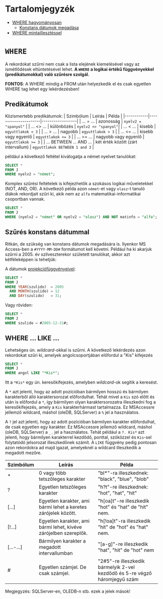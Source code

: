 # Tartalomjegyzék
- [WHERE hagyományosan](#predikátumok)
    - [Konstans dátumok megadása](#konstans-dátumok-megadása)
- [WHERE mintaillesztéssel](#where--like)
# ``WHERE``

A rekordokat szűrni nem csak a lista elejének kiemelésével vagy az ismétlődések eltüntetésével lehet. **A ``WHERE`` a logikai értékű függvényekkel (predikátumokkal) való szűrésre szolgál.**

**FONTOS**: A WHERE mindig a FROM után helyezkedik el és csak egyetlen WHERE tag lehet egy lekérdezésben!

## Predikátumok
Közismertebb predikátumok:
| Szimbólum  |   Leírás             |        Példa     |
|------------|----------------------|------------------|
| ... = ...  | azonosság            | ``nyelv2 = "spanyol"`` |
| ... <> ... | különbözés           | ``nyelv2 <> "spanyol"``|
| ... < ...  |   kisebb             | ``egyuttlakok < 3``  |
| ... > ...  |   nagyobb            | ``egyuttlakok > 3``  |
| ... <= ... | kisebb vagy egyenlő  | ``egyuttlakok <= 3`` |
| ... >= ... | nagyobb vagy egyenlő | ``egyuttlakok >= 3`` |
| ... BETWEEN ... AND ... | két érték között (zárt intervallum) | ``egyuttlakok BETWEEN 1 and 3`` |



például a következő feltétel kiválogatja a német nyelvet tanulókat:

```sql
SELECT *
FROM J
WHERE nyelv2 = "német";
```

Komplex szűrési feltételek is kifejezhetők a szokásos logikai műveletekkel (NOT, AND, OR). A következő példa azon ``német``-et vagy ``olasz``-t tanuló diákok rekordjait szűri ki, akik nem az ``alfa`` matematikai-informatikai csoportban vannak.

```sql
SELECT *
FROM J
WHERE (nyelv2 = "német" OR nyelv2 = "olasz") AND NOT matinfo = "alfa";
```
## Szűrés konstans dátummal
Ritkán, de szükség van konstans dátumok megadására is. Ilyenkor MS Access-ben a ``#YYYY-MM-DD#`` formátumot kell követni. Például ha ki akarjuk szűrni a 2005. év szilveszterekor született tanulókat, akkor azt kétféleképpen is tehetjük:

A dátumok [projekciófüggvényeivel](../01_SELECT/README.md#műveletek):
```sql
SELECT *
FROM J
WHERE YEAR(szulido)  = 2005 
  AND MONTH(szulido) = 12 
  AND DAY(szulido)   = 31;
```

Vagy röviden:

```sql
SELECT *
FROM J
WHERE szulido = #2005-12-31#;
```


## WHERE ... LIKE ...

Lehetséges ún. *wildcard*-okkal is szűrni. A következő lekérdezés azon rekordokat szűri ki, amelyek angolcsoportjában előfordul a "Kis" kifejezés

```sql
SELECT *
FROM J
WHERE angol LIKE "*Kis*";
```
Itt a ``*Kis*`` egy ún. keresőkifejezés, amelyben *wildcard*-ok segítik a keresést. 

A ``*`` azt jelenti, hogy az adott pozícióban bármilyen hosszú és bármilyen karakterből álló karaktersorozat előfordulhat. Tehát mivel a ``Kis`` szó előtt és után is előfordul a ``*``, így bármilyen olyan karaktersorozatra illeszkedni fog a keresőkifejezés, amely a ``Kis`` karakterhármast tartalmazza. Ez MSAccessre jellemző wildcard, máshol (oleDB, SQLServer) a ``%`` jel a használatos.

A ``?`` jel azt jelenti, hogy az adott pozícióban bármilyen karakter előfordulhat, de csak egyetlen egy karakter. Ez MSAccessre jellemző wildcard, máshol (oleDB, SQLServer) a ``_.`` jel a használatos. Tehát például a ``?. Kis*`` azt jelenti, hogy bármilyen karakterrel kezdődő, ponttal, szóközzel és ``Kis``-sel folytatódó jelsorozat illeszkedőnek számít. A ``LIKE`` függvény pedig pontosan azon rekordokra ad majd igazat, amelyeknél a wildcard illeszkedik a megadott mezőre.

| Szimbólum | Leírás | Példa|
|-----------|--------|------|
|\*| 0 vagy több tetszőleges karakter| "bl\*"-ra illeszkednek: "black", "blue", "blob"|
|?|Egyetlen tetszőleges karakter|	"h?t"-re illeszkednek: "hot", "hat", "hit"|
|[...]| Egyetlen karakter, ami bármi lehet a keretes zárójelek között. | "h[oa]t"-re illeszkedik "hot" és "hat" de "hit" nem.
|[!...]| Egyetlen karakter, ami bármi lehet, kivéve zárójelben szereplők. |"h[!oa]t"-ra illeszkedik "hit" de "hot" és "hat" nem.|
|[...-...] | Bármilyen karakter a megadott intervallumban| "[a-g]"-re illeszkedik "hat", "hit" de "hot" nem
|#| Egyetlen számjel. De csak számjel.| "2#5"-re illeszkedik bármelyik 2-vel kezdődő és 5-re végző háromjegyű szám

Megjegyzés: SQLServer-en, OLEDB-n stb. ezek a jelek mások!

